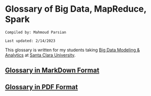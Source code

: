 # Glossary of Big Data, MapReduce, Spark

	Compiled by: Mahmoud Parsian

	Last updated: 2/14/2023

This glossary is written for my students taking 
[Big Data Modeling & Analytics](https://github.com/mahmoudparsian/big-data-mapreduce-course) 
at [Santa Clara University](https://www.scu.edu).


## [Glossary in MarkDown Format](./glossary_of_big_data_and_mapreduce.md)	

## [Glossary in PDF Format](./glossary_of_big_data_and_mapreduce.pdf)













